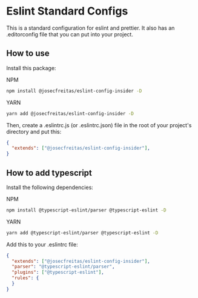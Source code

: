 # Eslint Standard Configs

This is a standard configuration for eslint and prettier. It also has an .editorconfig file that you can put into your project.

## How to use
Install this package:

NPM
```bash
npm install @josecfreitas/eslint-config-insider -D
```

YARN
```bash
yarn add @josecfreitas/eslint-config-insider -D
```

Then, create a .eslintrc.js (or .eslintrc.json) file in the root of your project's directory and put this:
```json
{
  "extends": ["@josecfreitas/eslint-config-insider"],
}
```

## How to add typescript

Install the following dependencies:

NPM
```bash
npm install @typescript-eslint/parser @typescript-eslint -D
```

YARN
```bash
yarn add @typescript-eslint/parser @typescript-eslint -D
```

Add this to your .eslintrc file:
```json
{
  "extends": ["@josecfreitas/eslint-config-insider"],
  "parser": "@typescript-eslint/parser",
  "plugins": ["@typescript-eslint"],
  "rules": {
  }
}
```
